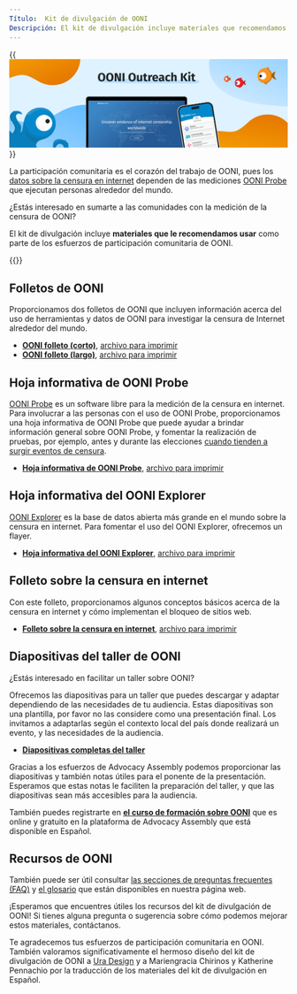 ```yaml
---
Título:  Kit de divulgación de OONI
Descripción: El kit de divulgación incluye materiales que recomendamos utilizar como parte de los esfuerzos de de participación comunitaria de OONI
---
```


{{<img src="images/image1.png" title="OONI Outreach Kit" alt="OONI Outreach Kit">}}

La participación comunitaria es el corazón del trabajo de OONI, pues los [datos sobre la censura en internet](https://ooni.org/data/) dependen de las mediciones [OONI Probe](https://ooni.org/install/) que ejecutan personas alrededor del mundo. 

¿Estás interesado en sumarte a las comunidades con la medición de la censura de OONI?

El kit de divulgación incluye **materiales que le recomendamos usar** como parte de los esfuerzos de participación comunitaria de OONI.

{{<table-of-contents>}}

## Folletos de OONI

Proporcionamos dos folletos de OONI que incluyen información acerca del uso de herramientas y datos de OONI para investigar la censura de Internet alrededor del mundo.

* **[OONI folleto (corto)](<./files/ES/Short Brochure A4 2F ES.pdf>)**, [archivo para imprimir](<./files/ES/Short Brochure A4 2F ES.indd>)
* **[OONI folleto (largo)](<./files/FR/Long Brochure A5 booklet ES.pdf>)**,  [archivo para imprimir](<./files/ES/Long Brochure A5 booklet ES.indd>)

## Hoja informativa de OONI Probe 

[OONI Probe](https://ooni.org/install/) es un software libre para la medición de la censura en internet. Para involucrar a las personas con el uso de OONI Probe, proporcionamos una hoja informativa de OONI Probe que puede ayudar a brindar información general sobre OONI Probe, y fomentar la realización de pruebas, por ejemplo, antes y durante las elecciones [cuando tienden a surgir eventos de censura](https://ooni.org/documents/2022-ooni-submission-ohchr-report-internet-shutdowns.pdf). 

* **[Hoja informativa de OONI Probe](<./files/ES/OONI Probe Fact Sheet A5 back and front ES.pdf>)**, [archivo para imprimir](<./files/ES/OONI Probe Fact Sheet A5 back and front ES.indd>)

## Hoja informativa del OONI Explorer 

[OONI Explorer](https://explorer.ooni.org/es) es la base de datos abierta más grande en el mundo sobre la censura en internet. Para fomentar el uso del OONI Explorer, ofrecemos un flayer. 

* **[Hoja informativa del OONI Explorer](<./files/ES/OONI Explorer Fact Sheet A5 back and front ES.pdf>)**, [archivo para imprimir](<./files/ES/OONI Explorer Fact Sheet A5 back and front ES.indd>)

## Folleto sobre la censura en internet

Con este folleto, proporcionamos algunos conceptos básicos acerca de la censura en internet y cómo implementan el bloqueo de sitios web. 

* **[Folleto sobre la censura en internet](<./files/ES/Internet Censorship Fact Sheet A4 2F ES.pdf>)**, [archivo para imprimir](<./files/es/Internet Censorship Fact Sheet A4 2F ES.indd>)

## Diapositivas del taller de OONI

¿Estás interesado en facilitar un taller sobre OONI?

Ofrecemos las diapositivas para un taller que puedes descargar y adaptar dependiendo de las necesidades de tu audiencia. Estas diapositivas son una plantilla, por favor no las considere como una presentación final. Los invitamos a adaptarlas según el contexto local del país donde realizará un evento, y las necesidades de la audiencia. 

*   **[Diapositivas completas del taller](https://docs.google.com/presentation/d/1_WB2YvIKZJCSwpTN1LKCd0mlFC9srFZLr2Ycdye6hrQ/edit?usp=sharing)**

Gracias a los esfuerzos de Advocacy Assembly podemos proporcionar las diapositivas y también notas útiles para el ponente de la presentación. Esperamos que estas notas le faciliten la preparación del taller, y que las diapositivas sean más accesibles para la audiencia. 

También puedes registrarte en **[el curso de formación sobre OONI](https://advocacyassembly.org/es/courses/63/#/chapter/1/lesson/1)** que es online y gratuito en la plataforma de Advocacy Assembly que está disponible en Español. 

## Recursos de OONI 

También puede ser útil consultar [las secciones de preguntas frecuentes (FAQ)](https://ooni.org/es/support/faq) y [el glosario](https://ooni.org/es/support/glossary/) que están disponibles en nuestra página web.

¡Esperamos que encuentres útiles los recursos del kit de divulgación de OONI! Si tienes alguna pregunta o sugerencia sobre cómo podemos mejorar estos materiales, contáctanos.

Te agradecemos tus esfuerzos de participación comunitaria en OONI. También valoramos significativamente el hermoso diseño del kit de divulgación de OONI a [Ura Design](https://ura.design/) y a Mariengracia Chirinos y Katherine Pennachio por la traducción de los materiales del kit de divulgación en Español.
